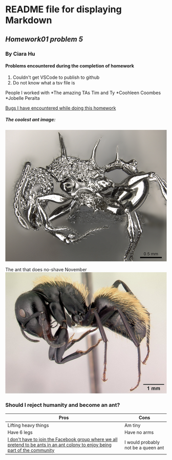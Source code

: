 # README file for displaying Markdown
## _Homework01 problem 5_
### **By Ciara Hu**

#### Problems encountered during the completion of homework
1. Couldn't get VSCode to publish to github
2. Do not know what a tsv file is

People I worked with
*The amazing TAs Tim and Ty
*Coohleen Coombes 
*Jobelle Peralta

[Bugs I have encountered while doing this homework](https://en.wikipedia.org/wiki/Ant)
##### The coolest ant image:
![ANTS](Images/Acanthomyrmex_ferox_casent_0901788_p_1_high.jpg)

The ant that does no-shave November
![hairy_ant](Images/Camponotus_darwinii_casent_0191696.jpg)

### Should I reject humanity and become an ant?
Pros | Cons
------------ | -------------
Lifting heavy things | Am tiny
Have 6 legs | Have no arms
[I don't have to join the Facebook group where we all pretend to be ants in an ant colony to enjoy being part of the community](https://www.facebook.com/A-group-where-we-all-pretend-to-be-ants-in-an-ant-colony-104829947919308)| I would probably not be a queen ant
